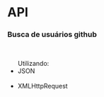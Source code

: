 # API
<h3>Busca de usuários github</h3><br>
<ul>
Utilizando:<br>
<li><n>JSON</n></li><br>
<li><n>XMLHttpRequest</n></li><br>
</ul>
